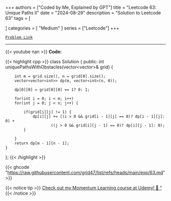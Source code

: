 
+++
authors = ["Coded by Me, Explained by GPT"]
title = "Leetcode 63: Unique Paths II"
date = "2024-08-29"
description = "Solution to Leetcode 63"
tags = [
    
]
categories = [
    "Medium"
]
series = ["Leetcode"]
+++



[`Problem Link`](https://leetcode.com/problems/unique-paths-ii/description/)

---
{{< youtube nan >}}
**Code:**

{{< highlight cpp >}}
class Solution {
public:
    int uniquePathsWithObstacles(vector<vector<int>>& grid) {
        
        int m = grid.size(), n = grid[0].size();
        vector<vector<int>> dp(m, vector<int>(n, 0));
        
        dp[0][0] = grid[0][0] == 1? 0: 1;
        
        for(int i = 0; i < m; i++)
        for(int j = 0; j < n; j++) {
            
            if(grid[i][j] != 1) {
                dp[i][j] += ((i > 0 && grid[i - 1][j] == 0)? dp[i - 1][j]: 0) +
                        ((j > 0 && grid[i][j - 1] == 0)? dp[i][j - 1]: 0);
            }
            
        }
        return dp[m - 1][n - 1];
    }
};
{{< /highlight >}}

{{< ghcode "https://raw.githubusercontent.com/grid47/list/refs/heads/main/exp/63.md" >}}

{{< notice tip >}}
[Check out my Momentum Learning course at Udemy! 🚀 "](https://www.udemy.com/course/blind-75-the-data-structures-and-algorithms-essentials/)
{{< /notice >}}

